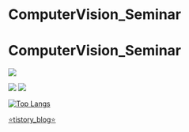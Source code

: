 # ComputerVision_Seminar
ComputerVision_Seminar
=============

<a href="https://hits.seeyoufarm.com"><img src="https://hits.seeyoufarm.com/api/count/incr/badge.svg?url=https%3A%2F%2Fgithub.com%2FPark-da-in&count_bg=%2379C83D&title_bg=%23555555&icon=&icon_color=%23E7E7E7&title=hits&edge_flat=false"/></a>

<img src="https://img.shields.io/badge/Python-3776AB?style=flat&logo=Python&logoColor=white"/>

<img src="https://capsule-render.vercel.app/api?type=slice&color=auto&height=300&section=header&text=ComputerVision_Seminar&fontSize=60" />

[![Top Langs](https://github-readme-stats.vercel.app/api/top-langs/?username=Park-da-in&langs_count=8)](https://github.com/Park-da-in/github-readme-stats)

[:star:tistory_blog:star:](https://020604di.tistory.com/)
